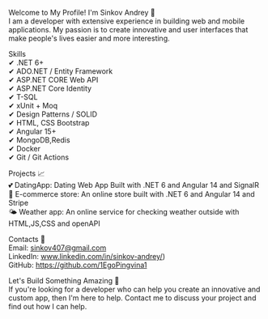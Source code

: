 Welcome to My Profile! I'm Sinkov Andrey 👋    
I am a developer with extensive experience in building web and mobile applications. My passion is to create innovative and user interfaces that make people's lives easier and more interesting.  

Skills  
✔ .NET 6+  
✔ ADO.NET / Entity Framework  
✔ ASP.NET CORE Web API  
✔ ASP.NET Core Identity  
✔ T-SQL  
✔ xUnit + Moq  
✔ Design Patterns / SOLID    
✔ HTML, CSS Bootstrap  
✔ Angular 15+  
✔ MongoDB,Redis      
✔ Docker  
✔ Git / Git Actions 

Projects 📈  
💕 DatingApp: Dating Web App Built with .NET 6 and Angular 14 and SignalR  
🛒 E-commerce store: An online store built with .NET 6 and Angular 14 and Stripe  
🌤 Weather app: An online service for checking weather outside with HTML,JS,CSS and openAPI  

Contacts 🤙   
Email: sinkov407@gmail.com  
LinkedIn: www.linkedin.com/in/sinkov-andrey/)  
GitHub: https://github.com/1EgoPingvina1
  
Let's Build Something Amazing 🚀  
If you're looking for a developer who can help you create an innovative and custom app, then I'm here to help. Contact me to discuss your project and find out how I can help.  
